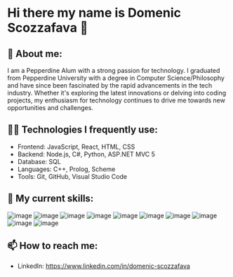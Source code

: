 # Hi there my name is Domenic Scozzafava 👋

## 🧐 About me: 
I am a Pepperdine Alum with a strong passion for technology. I graduated from Pepperdine University with a degree in Computer Science/Philosophy and have since been fascinated by the rapid advancements in the tech industry. Whether it's exploring the latest innovations or delving into coding projects, my enthusiasm for technology continues to drive me towards new opportunities and challenges.

## 👨‍💻 Technologies I frequently use:
* Frontend: JavaScript, React, HTML, CSS
* Backend: Node.js, C#, Python, ASP.NET MVC 5
* Database: SQL
* Languages: C++, Prolog, Scheme
* Tools: Git, GitHub, Visual Studio Code


## 🎒 My current skills: 
![image](https://img.shields.io/badge/JavaScript-323330?style=for-the-badge&logo=javascript&logoColor=F7DF1E)
![image](https://img.shields.io/badge/Python-FFD43B?style=for-the-badge&logo=python&logoColor=blue)
![image](https://img.shields.io/badge/HTML5-E34F26?style=for-the-badge&logo=html5&logoColor=white)
![image](https://img.shields.io/badge/CSS3-1572B6?style=for-the-badge&logo=css3&logoColor=white)
![image](https://img.shields.io/badge/React-20232A?style=for-the-badge&logo=react&logoColor=61DAFB)
![image](https://img.shields.io/badge/jQuery-0769AD?style=for-the-badge&logo=jquery&logoColor=white)
![image](https://img.shields.io/badge/Node.js-339933?style=for-the-badge&logo=nodedotjs&logoColor=white)
![image](https://img.shields.io/badge/Jest-C21325?style=for-the-badge&logo=jest&logoColor=white)
![image](https://img.shields.io/badge/GitHub-100000?style=for-the-badge&logo=github&logoColor=white)
![image](https://img.shields.io/badge/GIT-E44C30?style=for-the-badge&logo=git&logoColor=white)

## 📫 How to reach me:
* LinkedIn: https://www.linkedin.com/in/domenic-scozzafava
